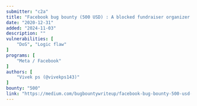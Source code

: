 ```yaml
---
submitter: "c2a"
title: "Facebook bug bounty (500 USD) : A blocked fundraiser organizer would be unable to view or remove themselves from the fundraiser."
date: "2020-12-31"
added: "2024-11-03"
description: ""
vulnerabilities: [
    "DoS", "Logic flaw"
]
programs: [
    "Meta / Facebook"
]
authors: [
    "Vivek ps (@vivekps143)"
]
bounty: "500"
link: "https://medium.com/bugbountywriteup/facebook-bug-bounty-500-usd-a-blocked-fundraiser-organizer-would-be-unable-to-view-or-remove-5da9f86d2fa0"
---
```




